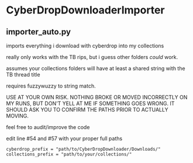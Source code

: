# CyberDropDownloaderImporter

## importer_auto.py

imports everything i download with cyberdrop into my collections

really only works with the TB rips, but i guess other folders *could* work.

assumes your collections folders will have at least a shared string with the TB thread title

requires fuzzywuzzy to string match.

USE AT YOUR OWN RISK. NOTHING BROKE OR MOVED INCORRECTLY ON MY RUNS, BUT DON'T YELL AT ME IF SOMETHING GOES WRONG. IT SHOULD ASK YOU TO CONFIRM THE PATHS PRIOR TO ACTUALLY MOVING.

feel free to audit/improve the code


edit line #54 and #57 with your proper full paths

    cyberdrop_prefix = "path/to/CyberDropDownloader/Downloads/"
    collections_prefix = "path/to/your/collections/"

